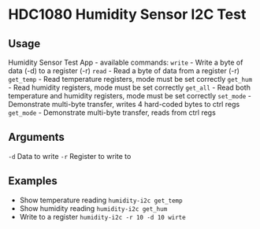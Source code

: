 # HDC1080 Humidity Sensor I2C Test

## Usage

Humidity Sensor Test App - available commands:
`write` - Write a byte of data (-d) to a register (-r)
`read` - Read a byte of data from a register (-r)
`get_temp` - Read temperature registers, mode must be set correctly
`get_hum` - Read humidity registers, mode must be set correctly
`get_all` - Read both temperature and humidity registers, mode must be set correctly
`set_mode` - Demonstrate multi-byte transfer, writes 4 hard-coded bytes to ctrl regs
`get_mode` - Demonstrate multi-byte transfer, reads from ctrl regs

## Arguments

`-d` Data to write
`-r` Register to write to

## Examples

- Show temperature reading
`humidity-i2c get_temp`
- Show humidity reading
`humidity-i2c get_hum`
- Write to a register
`humidity-i2c -r 10 -d 10 wirte`

